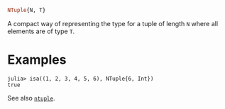 ```julia
NTuple{N, T}
```

A compact way of representing the type for a tuple of length `N` where all elements are of type `T`.

# Examples

```jldoctest
julia> isa((1, 2, 3, 4, 5, 6), NTuple{6, Int})
true
```

See also [`ntuple`](@ref).
